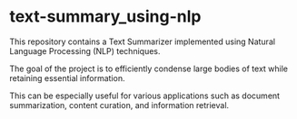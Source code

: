 # text-summary_using-nlp

This repository contains a Text Summarizer implemented using Natural Language Processing (NLP) techniques.

The goal of the project is to efficiently condense large bodies of text while retaining essential information.

This can be especially useful for various applications such as document summarization, content curation, and information retrieval.
